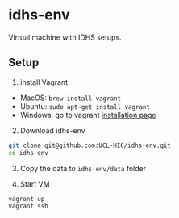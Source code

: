 # idhs-env
Virtual machine with IDHS setups. 

## Setup
1. install Vagrant
* MacOS: `brew install vagrant`
* Ubuntu: `sudo apt-get install vagrant`
* Windows: go to vagrant [installation page](https://www.vagrantup.com/downloads.html)

2. Download idhs-env
```bash
git clone git@github.com:UCL-HIC/idhs-env.git
cd idhs-env
```

3. Copy the data to `idhs-env/data` folder

4. Start VM
```bash
vagrant up
vagrant ssh
```
